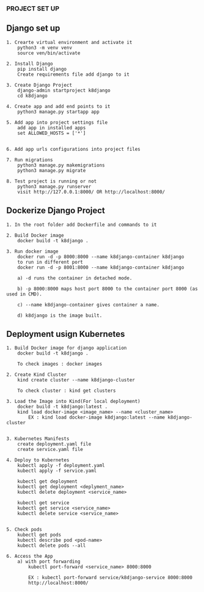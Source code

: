 ### PROJECT SET UP 

## Django set up 

    1. Crearte virtual environment and activate it 
        python3 -m venv venv 
        source ven/bin/activate 

    2. Install Django 
        pip install django 
        Create requirements file add django to it 

    3. Create Django Project 
        django-admin startproject k8django
        cd k8django 

    4. Create app and add end points to it 
        python3 manage.py startapp app 
    
    5. Add app into project settings file 
        add app in installed apps 
        set ALLOWED_HOSTS = ['*']


    6. Add app urls configurations into project files 

    7. Run migrations 
        python3 manage.py makemigrations
        python3 manage.py migrate

    8. Test project is running or not 
        python3 manage.py runserver 
        visit http://127.0.0.1:8000/ OR http://localhost:8000/ 


## Dockerize Django Project 

    1. In the root folder add Dockerfile and commands to it 

    2. Build Docker image 
        docker build -t k8django .

    3. Run docker image 
        docker run -d -p 8000:8000 --name k8django-container k8django
        to run in different port 
        docker run -d -p 8001:8000 --name k8django-container k8django

        a) -d runs the container in detached mode.

        b) -p 8000:8000 maps host port 8000 to the container port 8000 (as used in CMD).

        c) --name k8django-container gives container a name.

        d) k8django is the image built.


## Deployment usign Kubernetes 

    1. Build Docker image for django application 
        docker build -t k8django .

        To check images : docker images 

    2. Create Kind Cluster 
        kind create cluster --name k8django-cluster 

        To check cluster : kind get clusters 

    3. Load the Image into Kind(For local deployment) 
        docker build -t k8django:latest .
        kind load docker-image <image_name> --name <cluster_name>
            EX : kind load docker-image k8django:latest --name k8django-cluster
        

    3. Kubernetes Manifests
        create deployment.yaml file 
        create service.yaml file  

    4. Deploy to Kubernetes 
        kubectl apply -f deployment.yaml
        kubectl apply -f service.yaml

        kubectl get deployment
        kubectl get deployment <deplyment_name>
        kubectl delete deployment <service_name>

        kubectl get service
        kubectl get service <service_name>          
        kubectl delete service <service_name>


    5. Check pods 
        kubectl get pods 
        kubectl describe pod <pod-name>
        kubectl delete pods --all

    6. Access the App 
        a) with port forwarding 
            kubectl port-forward <service_name> 8000:8000

            EX : kubectl port-forward service/k8django-service 8000:8000
            http://localhost:8000/
        




